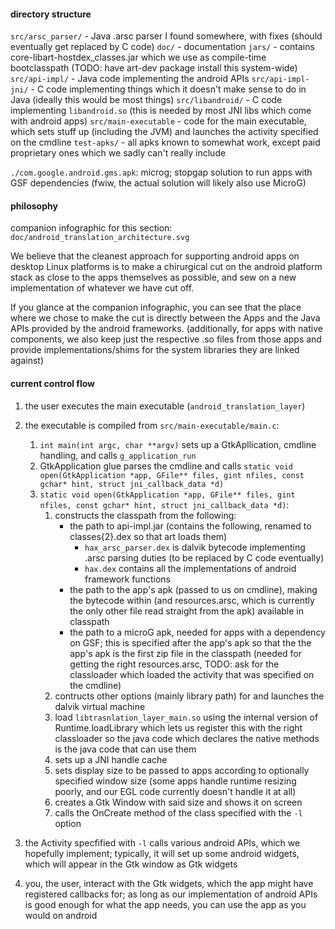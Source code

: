 #### directory structure
`src/arsc_parser/` - Java .arsc parser I found somewhere, with fixes (should eventually get replaced by C code)
`doc/` - documentation
`jars/` - contains core-libart-hostdex_classes.jar which we use as compile-time bootclasspath (TODO: have art-dev package install this system-wide)
`src/api-impl/` - Java code implementing the android APIs
`src/api-impl-jni/` - C code implementing things which it doesn't make sense to do in Java (ideally this would be most things)
`src/libandroid/` - C code implementing `libandroid.so` (this is needed by most JNI libs which come with android apps)
`src/main-executable` - code for the main executable, which sets stuff up (including the JVM) and launches the activity specified on the cmdline
`test-apks/` - all apks known to somewhat work, except paid proprietary ones which we sadly can't really include

`./com.google.android.gms.apk`: microg; stopgap solution to run apps with GSF dependencies (fwiw, the actual solution will likely also use MicroG)

#### philosophy

companion infographic for this section:
`doc/android_translation_architecture.svg`

We believe that the cleanest approach for supporting android apps on desktop
Linux platforms is to make a chirurgical cut on the android platform stack
as close to the apps themselves as possible, and sew on a new implementation
of whatever we have cut off.

If you glance at the companion infographic, you can see that the place where
we chose to make the cut is directly between the Apps and the Java APIs
provided by the android frameworks. (additionally, for apps with native
components, we also keep just the respective .so files from those apps
and provide implementations/shims for the system libraries they are linked
against)

#### current control flow

1. the user executes the main executable (`android_translation_layer`)  

2. the executable is compiled from `src/main-executable/main.c`:
	1. `int main(int argc, char **argv)` sets up a GtkApllication, cmdline handling, and calls `g_application_run`
	2. GtkApplication glue parses the cmdline and calls `static void open(GtkApplication *app, GFile** files, gint nfiles, const gchar* hint, struct jni_callback_data *d)`
	3. `static void open(GtkApplication *app, GFile** files, gint nfiles, const gchar* hint, struct jni_callback_data *d)`:
		1. constructs the classpath from the following:
			- the path to api-impl.jar (contains the following, renamed to classes{2}.dex so that art loads them)
				- `hax_arsc_parser.dex` is dalvik bytecode implementing .arsc parsing duties (to be replaced by C code eventually)
				- `hax.dex` contains all the implementations of android framework functions
			- the path to the app's apk (passed to us on cmdline), making the bytecode within (and resources.arsc, which is currently the only other file read straight from the apk) available in classpath
			- the path to a microG apk, needed for apps with a dependency on GSF; this is specified after the app's apk so that the the app's apk is the first zip file in the classpath (needed for getting the right resources.arsc, TODO: ask for the classloader which loaded the activity that was specified on the cmdline)
		2. contructs other options (mainly library path) for and launches the dalvik virtual machine
		3. load `libtrasnlation_layer_main.so` using the internal version of Runtime.loadLibrary which lets us register this with the right classloader so the java code which declares the native methods is the java code that can use them
		4. sets up a JNI handle cache
		5. sets display size to be passed to apps according to optionally specified window size (some apps handle runtime resizing poorly, and our EGL code currently doesn't handle it at all)
		6. creates a Gtk Window with said size and shows it on screen
		7. calls the OnCreate method of the class specified with the `-l` option

3. the Activity specfified with `-l` calls various android APIs, which we hopefully implement; 
typically, it will set up some android widgets, which will appear in the Gtk window as Gtk widgets

4. you, the user, interact with the Gtk widgets, which the app might have registered callbacks for; 
as long as our implementation of android APIs is good enough for what the app needs, you can use the app
as you would on android
